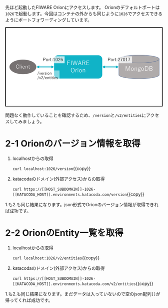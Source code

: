 先ほど起動したFIWARE Orionにアクセスします。
Orionのデフォルトポートは`1026`で起動します。今回はコンテナの外からも同じように`1026`でアクセスできるようにポートフォワーディングしています。

![構成図](./assets/2-1.png)

問題なく動作していることを確認するため、`/version`と`/v2/entities`にアクセスしてみましょう。

# 2-1 Orionのバージョン情報を取得

1. localhostからの取得

   `curl localhost:1026/version`{{copy}}

2. katacodaのドメイン(外部アクセス)からの取得

   `curl https://[[HOST_SUBDOMAIN]]-1026-[[KATACODA_HOST]].environments.katacoda.com/version`{{copy}}

1.も2.も同じ結果になります。json形式でOrionのバージョン情報が取得できれば成功です。

# 2-2 OrionのEntity一覧を取得

1. localhostからの取得

   `curl localhost:1026/v2/entities`{{copy}}

2. katacodaのドメイン(外部アクセス)からの取得

   `curl https://[[HOST_SUBDOMAIN]]-1026-[[KATACODA_HOST]].environments.katacoda.com/v2/entities`{{copy}}

1.も2.も同じ結果になります。まだデータは入っていないので空のjson配列`[]`が帰ってくれば成功です。
